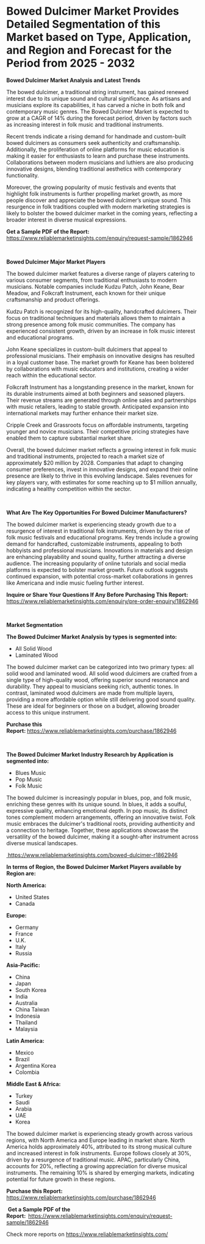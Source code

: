 <p><h1>Bowed Dulcimer Market Provides Detailed Segmentation of this Market based on Type, Application, and Region and Forecast for the Period from 2025 - 2032</h1></p><p><strong>Bowed Dulcimer Market Analysis and Latest Trends</strong></p>
<p><p>The bowed dulcimer, a traditional string instrument, has gained renewed interest due to its unique sound and cultural significance. As artisans and musicians explore its capabilities, it has carved a niche in both folk and contemporary music genres. The Bowed Dulcimer Market is expected to grow at a CAGR of 14% during the forecast period, driven by factors such as increasing interest in folk music and traditional instruments. </p><p>Recent trends indicate a rising demand for handmade and custom-built bowed dulcimers as consumers seek authenticity and craftsmanship. Additionally, the proliferation of online platforms for music education is making it easier for enthusiasts to learn and purchase these instruments. Collaborations between modern musicians and luthiers are also producing innovative designs, blending traditional aesthetics with contemporary functionality. </p><p>Moreover, the growing popularity of music festivals and events that highlight folk instruments is further propelling market growth, as more people discover and appreciate the bowed dulcimer’s unique sound. This resurgence in folk traditions coupled with modern marketing strategies is likely to bolster the bowed dulcimer market in the coming years, reflecting a broader interest in diverse musical expressions.</p></p>
<p><strong>Get a Sample PDF of the Report:&nbsp;</strong> <a href="https://www.reliablemarketinsights.com/enquiry/request-sample/1862946?utm_campaign=3507&utm_medium=2&utm_source=Github&utm_content=ia&utm_term=04042025&utm_id=bowed-dulcimer">https://www.reliablemarketinsights.com/enquiry/request-sample/1862946</a></p>
<p>&nbsp;</p>
<p><strong>Bowed Dulcimer Major Market Players</strong></p>
<p><p>The bowed dulcimer market features a diverse range of players catering to various consumer segments, from traditional enthusiasts to modern musicians. Notable companies include Kudzu Patch, John Keane, Bear Meadow, and Folkcraft Instrument, each known for their unique craftsmanship and product offerings.</p><p>Kudzu Patch is recognized for its high-quality, handcrafted dulcimers. Their focus on traditional techniques and materials allows them to maintain a strong presence among folk music communities. The company has experienced consistent growth, driven by an increase in folk music interest and educational programs.</p><p>John Keane specializes in custom-built dulcimers that appeal to professional musicians. Their emphasis on innovative designs has resulted in a loyal customer base. The market growth for Keane has been bolstered by collaborations with music educators and institutions, creating a wider reach within the educational sector.</p><p>Folkcraft Instrument has a longstanding presence in the market, known for its durable instruments aimed at both beginners and seasoned players. Their revenue streams are generated through online sales and partnerships with music retailers, leading to stable growth. Anticipated expansion into international markets may further enhance their market size.</p><p>Cripple Creek and Grassroots focus on affordable instruments, targeting younger and novice musicians. Their competitive pricing strategies have enabled them to capture substantial market share. </p><p>Overall, the bowed dulcimer market reflects a growing interest in folk music and traditional instruments, projected to reach a market size of approximately $20 million by 2028. Companies that adapt to changing consumer preferences, invest in innovative designs, and expand their online presence are likely to thrive in this evolving landscape. Sales revenues for key players vary, with estimates for some reaching up to $1 million annually, indicating a healthy competition within the sector.</p></p>
<p>&nbsp;</p>
<p><strong>What Are The Key Opportunities For Bowed Dulcimer Manufacturers?</strong></p>
<p><p>The bowed dulcimer market is experiencing steady growth due to a resurgence of interest in traditional folk instruments, driven by the rise of folk music festivals and educational programs. Key trends include a growing demand for handcrafted, customizable instruments, appealing to both hobbyists and professional musicians. Innovations in materials and design are enhancing playability and sound quality, further attracting a diverse audience. The increasing popularity of online tutorials and social media platforms is expected to bolster market growth. Future outlook suggests continued expansion, with potential cross-market collaborations in genres like Americana and indie music fueling further interest.</p></p>
<p><strong>Inquire or Share Your Questions If Any Before Purchasing This Report:</strong> <a href="https://www.reliablemarketinsights.com/enquiry/pre-order-enquiry/1862946?utm_campaign=3507&utm_medium=2&utm_source=Github&utm_content=ia&utm_term=04042025&utm_id=bowed-dulcimer">https://www.reliablemarketinsights.com/enquiry/pre-order-enquiry/1862946</a></p>
<p>&nbsp;</p>
<p><strong>Market Segmentation</strong></p>
<p><strong>The Bowed Dulcimer Market Analysis by types is segmented into:</strong></p>
<p><ul><li>All Solid Wood</li><li>Laminated Wood</li></ul></p>
<p><p>The bowed dulcimer market can be categorized into two primary types: all solid wood and laminated wood. All solid wood dulcimers are crafted from a single type of high-quality wood, offering superior sound resonance and durability. They appeal to musicians seeking rich, authentic tones. In contrast, laminated wood dulcimers are made from multiple layers, providing a more affordable option while still delivering good sound quality. These are ideal for beginners or those on a budget, allowing broader access to this unique instrument.</p></p>
<p><strong>Purchase this Report:&nbsp;</strong><a href="https://www.reliablemarketinsights.com/purchase/1862946?utm_campaign=3507&utm_medium=2&utm_source=Github&utm_content=ia&utm_term=04042025&utm_id=bowed-dulcimer">https://www.reliablemarketinsights.com/purchase/1862946</a></p>
<p>&nbsp;</p>
<p><strong>The Bowed Dulcimer Market Industry Research by Application is segmented into:</strong></p>
<p><ul><li>Blues Music</li><li>Pop Music</li><li>Folk Music</li></ul></p>
<p><p>The bowed dulcimer is increasingly popular in blues, pop, and folk music, enriching these genres with its unique sound. In blues, it adds a soulful, expressive quality, enhancing emotional depth. In pop music, its distinct tones complement modern arrangements, offering an innovative twist. Folk music embraces the dulcimer's traditional roots, providing authenticity and a connection to heritage. Together, these applications showcase the versatility of the bowed dulcimer, making it a sought-after instrument across diverse musical landscapes.</p></p>
<p><a href="https://www.reliablemarketinsights.com/bowed-dulcimer-r1862946?utm_campaign=3507&utm_medium=2&utm_source=Github&utm_content=ia&utm_term=04042025&utm_id=bowed-dulcimer">&nbsp;https://www.reliablemarketinsights.com/bowed-dulcimer-r1862946</a></p>
<p><strong>In terms of Region, the Bowed Dulcimer Market Players available by Region are:</strong></p>
<p>
    <p> <strong> North America: </strong>
        <ul>
            <li>United States</li>
            <li>Canada</li>
        </ul>
        </p> 
    <p> <strong> Europe: </strong>
        <ul>
            <li>Germany</li>
            <li>France</li>
            <li>U.K.</li>
            <li>Italy</li>
            <li>Russia</li>
        </ul>
        </p> 
    <p> <strong> Asia-Pacific: </strong>
        <ul>
            <li>China</li>
            <li>Japan</li>
            <li>South Korea</li>
            <li>India</li>
            <li>Australia</li>
            <li>China Taiwan</li>
            <li>Indonesia</li>
            <li>Thailand</li>
            <li>Malaysia</li>
        </ul>
        </p> 
    <p> <strong> Latin America: </strong>
        <ul>
            <li>Mexico</li>
            <li>Brazil</li>
            <li>Argentina Korea</li>
            <li>Colombia</li>
        </ul>
        </p> 
    <p> <strong> Middle East & Africa: </strong>
        <ul>
            <li>Turkey</li>
            <li>Saudi</li>
            <li>Arabia</li>
            <li>UAE</li>
            <li>Korea</li>
        </ul>
    </p>
    </p>
<p><p>The bowed dulcimer market is experiencing steady growth across various regions, with North America and Europe leading in market share. North America holds approximately 40%, attributed to its strong musical culture and increased interest in folk instruments. Europe follows closely at 30%, driven by a resurgence of traditional music. APAC, particularly China, accounts for 20%, reflecting a growing appreciation for diverse musical instruments. The remaining 10% is shared by emerging markets, indicating potential for future growth in these regions.</p></p>
<p><strong>Purchase this Report: </strong><a href="https://www.reliablemarketinsights.com/purchase/1862946?utm_campaign=3507&utm_medium=2&utm_source=Github&utm_content=ia&utm_term=04042025&utm_id=bowed-dulcimer">https://www.reliablemarketinsights.com/purchase/1862946</a></p>
<p>&nbsp;<strong>Get a Sample PDF of the Report:&nbsp;&nbsp;</strong><a href="https://www.reliablemarketinsights.com/enquiry/request-sample/1862946?utm_campaign=3507&utm_medium=2&utm_source=Github&utm_content=ia&utm_term=04042025&utm_id=bowed-dulcimer">https://www.reliablemarketinsights.com/enquiry/request-sample/1862946</a></p>
<p><strong></strong></p>
<p>Check more reports on <a href="https://www.reliablemarketinsights.com/?utm_campaign=3507&utm_medium=2&utm_source=Github&utm_content=ia&utm_term=04042025&utm_id=bowed-dulcimer">https://www.reliablemarketinsights.com/</a></p>